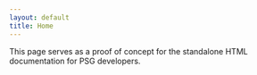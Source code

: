 ```yaml
---
layout: default
title: Home
---
```


This page serves as a proof of concept for the standalone HTML documentation for PSG developers.
